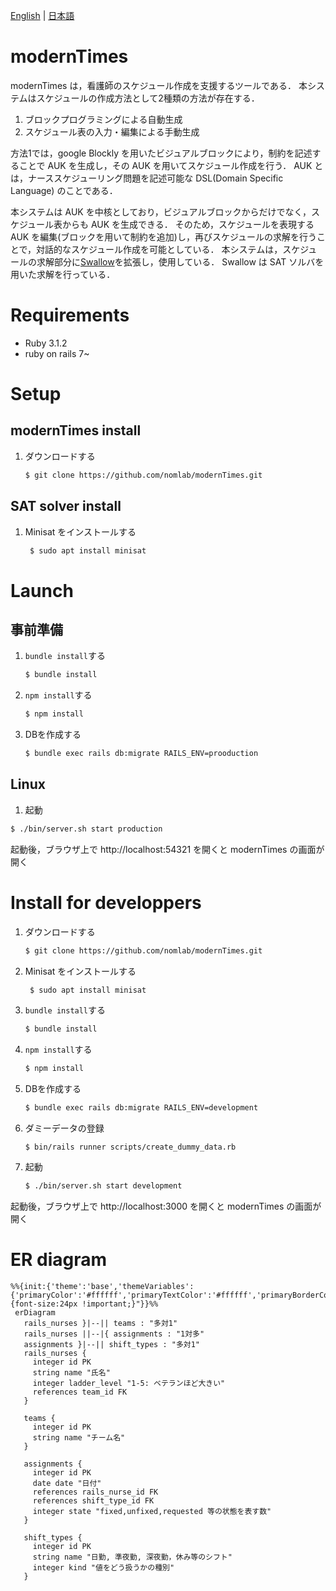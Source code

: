 [English][] | [日本語][]


[English]:  https://github.com/nomlab/modernTimes/blob/main/README.md       "English"
[日本語]:    https://github.com/nomlab/modernTimes/blob/main/README.ja.md    "日本語"

# modernTimes
modernTimes は，看護師のスケジュール作成を支援するツールである．
本システムはスケジュールの作成方法として2種類の方法が存在する．
1. ブロックプログラミングによる自動生成
2. スケジュール表の入力・編集による手動生成

方法1では，google Blockly を用いたビジュアルブロックにより，制約を記述することで AUK を生成し，その AUK を用いてスケジュール作成を行う．
AUK とは，ナーススケジューリング問題を記述可能な DSL(Domain Specific Language) のことである．

本システムは AUK を中核としており，ビジュアルブロックからだけでなく，スケジュール表からも AUK を生成できる．
そのため，スケジュールを表現する AUK を編集(ブロックを用いて制約を追加)し，再びスケジュールの求解を行うことで，対話的なスケジュール作成を可能としている．
本システムは，スケジュールの求解部分に[Swallow](https://github.com/matsuda0528/swallow)を拡張し，使用している．
Swallow は SAT ソルバを用いた求解を行っている．

# Requirements
+ Ruby 3.1.2
+ ruby on rails 7~

# Setup
## modernTimes install
1. ダウンロードする
   ```bash
   $ git clone https://github.com/nomlab/modernTimes.git
   ```

## SAT solver install
1. Minisat をインストールする
   ```bash
    $ sudo apt install minisat
   ```

# Launch
## 事前準備
1. `bundle install`する
   ```bash
   $ bundle install
   ```
2. `npm install`する
   ```bash
   $ npm install
   ```
3. DBを作成する
   ```bash
   $ bundle exec rails db:migrate RAILS_ENV=prooduction
   ```

## Linux
1. 起動
```bash
$ ./bin/server.sh start production
```
起動後，ブラウザ上で http://localhost:54321 を開くと modernTimes の画面が開く


# Install for developpers
1. ダウンロードする
   ```bash
   $ git clone https://github.com/nomlab/modernTimes.git
   ```
2. Minisat をインストールする
   ```bash
    $ sudo apt install minisat
   ```
3. `bundle install`する
   ```bash
   $ bundle install
   ```
4. `npm install`する
   ```bash
   $ npm install
   ```
5. DBを作成する
   ```bash
   $ bundle exec rails db:migrate RAILS_ENV=development
   ```
6. ダミーデータの登録
   ```
   $ bin/rails runner scripts/create_dummy_data.rb
   ```
7. 起動
   ```bash
   $ ./bin/server.sh start development
   ```
起動後，ブラウザ上で http://localhost:3000 を開くと modernTimes の画面が開く


# ER diagram
```mermaid
%%{init:{'theme':'base','themeVariables':{'primaryColor':'#ffffff','primaryTextColor':'#ffffff','primaryBorderColor':'#000000','secondaryColor':'#000000','lineColor':'#000000','noteTextColor':'#000000','noteBkgColor':'#000000','textColor':'#000000','fontSize':'20px','fontFamily':''},'themeCSS':"text.actor {font-size:24px !important;}"}}%%
 erDiagram
   rails_nurses }|--|| teams : "多対1"
   rails_nurses ||--|{ assignments : "1対多"
   assignments }|--|| shift_types : "多対1"
   rails_nurses {
     integer id PK
     string name "氏名"
     integer ladder_level "1-5: ベテランほど大きい"
     references team_id FK
   }

   teams {
     integer id PK
     string name "チーム名"
   }

   assignments {
     integer id PK
     date date "日付"
     references rails_nurse_id FK
     references shift_type_id FK
     integer state "fixed,unfixed,requested 等の状態を表す数"
   }

   shift_types {
     integer id PK
     string name "日勤, 準夜勤, 深夜勤，休み等のシフト"
     integer kind "値をどう扱うかの種別"
   }
 ```
